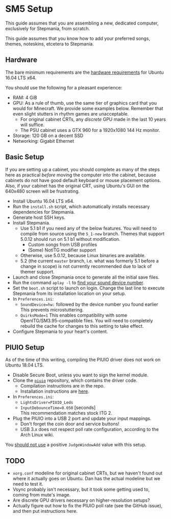# SM5 Setup
This guide assumes that you are assembling a new, dedicated computer, exclusively for Stepmania, from scratch.

This guide assumes that you know how to add your preferred songs, themes, noteskins, etcetera to Stepmania.

## Hardware
The bare minimum requirements are the [hardware requirements](https://help.ubuntu.com/community/Installation/SystemRequirements) for Ubuntu 16.04 LTS x64.

You should use the following for a pleasant experience:

* RAM: 4 GiB
* GPU: As a rule of thumb, use the same tier of graphics card that you would for Minecraft. We provide some examples below. Remember that even slight stutters in rhythm games are unacceptable.
	* For original cabinet CRTs, any _discrete_ GPU made in the last 10 years will suffice.
	* The PSU cabinet uses a GTX 960 for a 1920x1080 144 Hz monitor.
* Storage: 120 GB on a decent SSD
* Networking: Gigabit Ethernet

## Basic Setup
If you are setting up a cabinet, you should complete as many of the steps here as practical _before_ moving the computer into the cabinet, because cabinets do not have good default keyboard or mouse placement options. Also, if your cabinet has the original CRT, using Ubuntu's GUI on the 640x480 screen will be frustrating.

* Install Ubuntu 16.04 LTS x64.
* Run the `install.sh` script, which automatically installs necessary dependencies for Stepmania.
* Generate host SSH keys.
* Install Stepmania.
	* Use 5.1 b1 if you need any of the below features. You will need to compile from source using the `5_1-new` branch. Themes that support 5.0.12 should run on 5.1 b1 without modification.
		* Custom *songs* from USB profiles
		* (Some) NotITG modifier support
	* Otherwise, use 5.0.12, because Linux binaries are available.
	* 5.2 (the current `master` branch, i.e. what was formerly 5.1 before a change in scope) is not currently recommended due to lack of themer support.
* Launch and close Stepmania once to generate all the initial save files.
* Run the command `aplay -l` to [find your sound device number](https://askubuntu.com/questions/22031/what-are-my-audio-devices).
* Set the `boot.sh` script to launch on login. Change the last line to execute Stepmania from its installation location on your setup.
* In `Preferences.ini`:
	* `SoundDevice=hw:` followed by the device number you found earlier
	This prevents microstuttering.
	* `QuirksMode=1`
	This enables compatibility with some OpenITG/SM3.95-compatible files. You will need to completely rebuild the cache for changes to this setting to take effect.
* Configure Stepmania to your heart's content.

## PIUIO Setup
As of the time of this writing, compiling the PIUIO driver does not work on Ubuntu 18.04 LTS.

* Disable Secure Boot, unless you want to sign the kernel module.
* Clone the [`piuio`](https://github.com/djpohly/piuio) repository, which contains the driver code.
	* Compilation instructions are in the repo.
	* Installation instructions are [here](https://askubuntu.com/questions/299676).
* In `Preferences.ini`:
	* `LightsDriver=PIUIO_Leds`
	* `InputDebounceTime=0.050` \[seconds]  
	This recommendation matches stock ITG 2.
* Plug the PIUIO into a USB 2 port and update your input mappings.
	* Don't forget the coin door and service buttons!
	* USB 3.x does not respect poll rate configuration, according to the Arch Linux wiki.

You [should not use](http://aaronin.jp/boards/viewtopic.php?t=9459) a positive `JudgeWindowAdd` value with this setup.

## TODO
* `xorg.conf` modeline for original cabinet CRTs, but we haven't found out where it actually goes on Ubuntu. Dan has the actual modeline but we need to test it.
* Vsync probably isn't necessary, but it took some getting used to, coming from mute's image.
* Are discrete GPU drivers necessary on higher-resolution setups?
* Actually figure out how to fix the PIUIO poll rate (see the GitHub issue), and then put instructions here.
